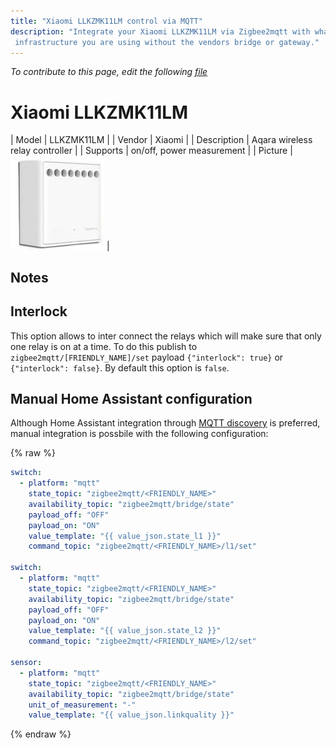 ```yaml
---
title: "Xiaomi LLKZMK11LM control via MQTT"
description: "Integrate your Xiaomi LLKZMK11LM via Zigbee2mqtt with whatever smart home
 infrastructure you are using without the vendors bridge or gateway."
---
```


*To contribute to this page, edit the following
[file](https://github.com/Koenkk/zigbee2mqtt.io/blob/master/docs/devices/LLKZMK11LM.md)*

# Xiaomi LLKZMK11LM

| Model | LLKZMK11LM  |
| Vendor  | Xiaomi  |
| Description | Aqara wireless relay controller |
| Supports | on/off, power measurement |
| Picture | ![Xiaomi LLKZMK11LM](../images/devices/LLKZMK11LM.jpg) |

## Notes

## Interlock
This option allows to inter connect the relays which will make sure that only one relay is on at a time. To do this publish to `zigbee2mqtt/[FRIENDLY_NAME]/set` payload `{"interlock": true}` or `{"interlock": false}`. By default this option is `false`.


## Manual Home Assistant configuration
Although Home Assistant integration through [MQTT discovery](../integration/home_assistant) is preferred,
manual integration is possbile with the following configuration:


{% raw %}
```yaml
switch:
  - platform: "mqtt"
    state_topic: "zigbee2mqtt/<FRIENDLY_NAME>"
    availability_topic: "zigbee2mqtt/bridge/state"
    payload_off: "OFF"
    payload_on: "ON"
    value_template: "{{ value_json.state_l1 }}"
    command_topic: "zigbee2mqtt/<FRIENDLY_NAME>/l1/set"

switch:
  - platform: "mqtt"
    state_topic: "zigbee2mqtt/<FRIENDLY_NAME>"
    availability_topic: "zigbee2mqtt/bridge/state"
    payload_off: "OFF"
    payload_on: "ON"
    value_template: "{{ value_json.state_l2 }}"
    command_topic: "zigbee2mqtt/<FRIENDLY_NAME>/l2/set"

sensor:
  - platform: "mqtt"
    state_topic: "zigbee2mqtt/<FRIENDLY_NAME>"
    availability_topic: "zigbee2mqtt/bridge/state"
    unit_of_measurement: "-"
    value_template: "{{ value_json.linkquality }}"
```
{% endraw %}


